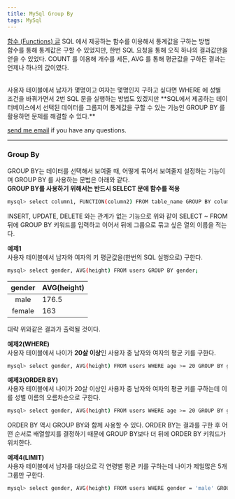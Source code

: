 ```yaml
---
title: MySql Group By
tags: MySql
---
```


[함수 (Functions) 글](https://limjunho.github.io/2021/01/21/MySql-%ED%95%A8%EC%88%98.html) SQL 에서 제공하는 함수를 이용해서 통계값을 구하는 방법  
함수를 통해 통계값은 구할 수 있었지만, 한번 SQL 요청을 통해 오직 하나의 결과값만을 얻을 수 있었다. 
COUNT 를 이용해 개수를 세든, AVG 를 통해 평균값을 구하든 결과는 언제나 하나의 값이였다.  

<br/>
사용자 테이블에서 남자가 몇명이고 여자는 몇명인지 구하고 싶다면 WHERE 에 성별 조건을 바꿔가면서 2번 SQL 문을 실행하는 방법도 있겠지만 **SQL에서 제공하는 데이터베이스에서 선택된 데이터를 그룹지어 통계값을 구할 수 있는 기능인 GROUP BY 를 활용하면 문제를 해결할 수 있다.**  

[send me email](mailto:jewel7492@gmail.com) if you have any questions.

<!--more-->

---

### Group By 

GROUP BY는 데이터를 선택해서 보여줄 때, 어떻게 묶어서 보여줄지 설정하는 기능이며 GROUP BY 를 사용하는 문법은 아래와 같다.  
**GROUP BY를 사용하기 위해서는 반드시 SELECT 문에 함수를 적용**

```bash
mysql> select column1, FUNCTION(column2) FROM table_name GROUP BY column1
```
INSERT, UPDATE, DELETE 와는 관계가 없는 기능으로 위와 같이 SELECT ~ FROM 뒤에 GROUP BY 키워드를 입력하고 이어서 뒤에 그룹으로 묶고 싶은 열의 이름을 적는다.  

**예제1**  
사용자 테이블에서 남자와 여자의 키 평균값을(한번의 SQL 실행으로) 구한다.  

```bash
mysql> select gender, AVG(height) FROM users GROUP BY gender;
```

|gender|AVG(height)|
|:------:|:---|
|male|176.5|
|female|163|

대략 위와같은 결과가 출력될 것이다.  

**예제2(WHERE)**  
사용자 테이블에서 나이가 **20살 이상**인 사용자 중 남자와 여자의 평균 키를 구한다.  

```bash
mysql> select gender, AVG(height) FROM users WHERE age >= 20 GROUP BY gender;
```

**예제3(ORDER BY)**  
사용자 테이블에서 나이가 20살 이상인 사용자 중 남자와 여자의 평균 키를 구하는데 이를 성별 이름의 오름차순으로 구한다.  

```bash
mysql> select gender, AVG(height) FROM users WHERE age >= 20 GROUP BY gender ORDER BY gender ASC;
```

ORDER BY 역시 GROUP BY와 함께 사용할 수 있다. ORDER BY는 결과를 구한 후 어떤 순서로 배열할지를 결정하기 때문에 GROUP BY보다 더 뒤에 ORDER BY 키워드가 위치한다.  

**예제4(LIMIT)**  
사용자 테이블에서 남자를 대상으로 각 연령별 평균 키를 구하는데 나이가 제일많은 5개 그룹만 구한다.  

```bash
mysql> select gender, AVG(height) FROM users WHERE gender = 'male' GROUP BY age ORDER BY age DESC LIMIT 5 ;
```
